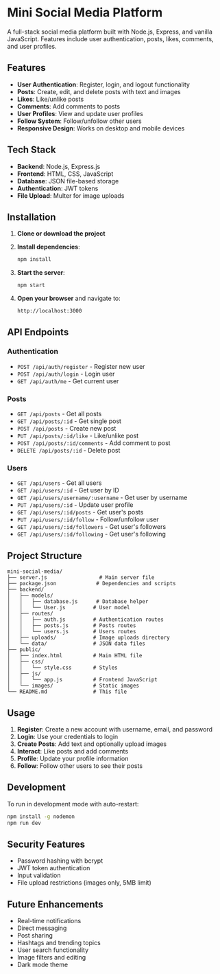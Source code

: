 # Mini Social Media Platform

A full-stack social media platform built with Node.js, Express, and vanilla JavaScript. Features include user authentication, posts, likes, comments, and user profiles.

## Features

- **User Authentication**: Register, login, and logout functionality
- **Posts**: Create, edit, and delete posts with text and images
- **Likes**: Like/unlike posts
- **Comments**: Add comments to posts
- **User Profiles**: View and update user profiles
- **Follow System**: Follow/unfollow other users
- **Responsive Design**: Works on desktop and mobile devices

## Tech Stack

- **Backend**: Node.js, Express.js
- **Frontend**: HTML, CSS, JavaScript
- **Database**: JSON file-based storage
- **Authentication**: JWT tokens
- **File Upload**: Multer for image uploads

## Installation

1. **Clone or download the project**
2. **Install dependencies**:
   ```bash
   npm install
   ```

3. **Start the server**:
   ```bash
   npm start
   ```

4. **Open your browser** and navigate to:
   ```
   http://localhost:3000
   ```

## API Endpoints

### Authentication
- `POST /api/auth/register` - Register new user
- `POST /api/auth/login` - Login user
- `GET /api/auth/me` - Get current user

### Posts
- `GET /api/posts` - Get all posts
- `GET /api/posts/:id` - Get single post
- `POST /api/posts` - Create new post
- `PUT /api/posts/:id/like` - Like/unlike post
- `POST /api/posts/:id/comments` - Add comment to post
- `DELETE /api/posts/:id` - Delete post

### Users
- `GET /api/users` - Get all users
- `GET /api/users/:id` - Get user by ID
- `GET /api/users/username/:username` - Get user by username
- `PUT /api/users/:id` - Update user profile
- `GET /api/users/:id/posts` - Get user's posts
- `PUT /api/users/:id/follow` - Follow/unfollow user
- `GET /api/users/:id/followers` - Get user's followers
- `GET /api/users/:id/following` - Get user's following

## Project Structure

```
mini-social-media/
├── server.js                 # Main server file
├── package.json             # Dependencies and scripts
├── backend/
│   ├── models/
│   │   ├── database.js      # Database helper
│   │   └── User.js         # User model
│   ├── routes/
│   │   ├── auth.js         # Authentication routes
│   │   ├── posts.js        # Posts routes
│   │   └── users.js        # Users routes
│   ├── uploads/            # Image uploads directory
│   └── data/               # JSON data files
├── public/
│   ├── index.html          # Main HTML file
│   ├── css/
│   │   └── style.css       # Styles
│   ├── js/
│   │   └── app.js          # Frontend JavaScript
│   └── images/             # Static images
└── README.md               # This file
```

## Usage

1. **Register**: Create a new account with username, email, and password
2. **Login**: Use your credentials to login
3. **Create Posts**: Add text and optionally upload images
4. **Interact**: Like posts and add comments
5. **Profile**: Update your profile information
6. **Follow**: Follow other users to see their posts

## Development

To run in development mode with auto-restart:
```bash
npm install -g nodemon
npm run dev
```

## Security Features

- Password hashing with bcrypt
- JWT token authentication
- Input validation
- File upload restrictions (images only, 5MB limit)

## Future Enhancements

- Real-time notifications
- Direct messaging
- Post sharing
- Hashtags and trending topics
- User search functionality
- Image filters and editing
- Dark mode theme

